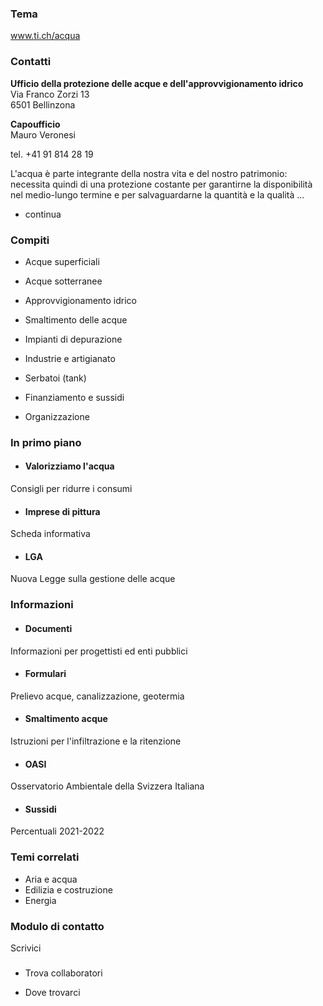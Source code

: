 ###  Tema

www.ti.ch/acqua

###  Contatti

**Ufficio della protezione delle acque e dell'approvvigionamento idrico**  
Via Franco Zorzi 13  
6501 Bellinzona

 **Capoufficio**  
Mauro Veronesi

tel. +41 91 814 28 19  

L'acqua è parte integrante della nostra vita e del nostro patrimonio:
necessita quindi di una protezione costante per garantirne la disponibilità
nel medio-lungo termine e per salvaguardarne la quantità e la qualità ...

  * continua

###  Compiti

  * Acque superficiali

  * Acque sotterranee

  * Approvvigionamento idrico

  * Smaltimento delle acque

  * Impianti di depurazione  

  * Industrie e artigianato

  * Serbatoi (tank)  

  * Finanziamento e sussidi

  * Organizzazione

###  In primo piano

  * #### Valorizziamo l'acqua

Consigli per ridurre i consumi

  * #### Imprese di pittura

Scheda informativa

  * #### LGA

Nuova Legge sulla gestione delle acque

###  Informazioni

  * #### Documenti

Informazioni per progettisti ed enti pubblici

  * #### Formulari

Prelievo acque, canalizzazione, geotermia

  * #### Smaltimento acque

Istruzioni per l'infiltrazione e la ritenzione

  * #### OASI

Osservatorio Ambientale della Svizzera Italiana

  * #### Sussidi

Percentuali 2021-2022

###  Temi correlati

  * Aria e acqua
  * Edilizia e costruzione
  * Energia

### Modulo di contatto

Scrivici

###

  * Trova collaboratori

  * Dove trovarci


